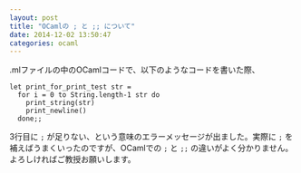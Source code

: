 ```yaml
---
layout: post
title: "OCamlの ; と ;; について"
date: 2014-12-02 13:50:47
categories: ocaml
---
```

<p>.mlファイルの中のOCamlコードで、以下のようなコードを書いた際、  </p>

<pre><code>let print_for_print_test str =
  for i = 0 to String.length-1 str do
    print_string(str)
    print_newline()
  done;;
</code></pre>

<p>3行目に <code>;</code> が足りない、という意味のエラーメッセージが出ました。実際に <code>;</code> を補えばうまくいったのですが、OCamlでの <code>;</code> と <code>;;</code> の違いがよく分かりません。よろしければご教授お願いします。</p>
